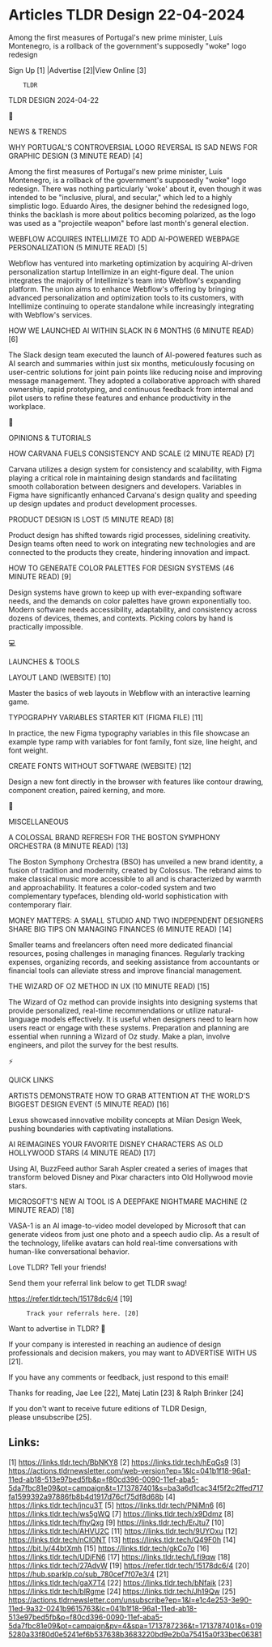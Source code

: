 # Articles TLDR Design 22-04-2024

Among the first measures of Portugal's new prime minister, Luís
Montenegro, is a rollback of the government's supposedly "woke" logo
redesign  

 Sign Up [1] |Advertise [2]|View Online [3] 

		TLDR 

TLDR DESIGN 2024-04-22

📱 

NEWS & TRENDS

 WHY PORTUGAL'S CONTROVERSIAL LOGO REVERSAL IS SAD NEWS FOR GRAPHIC
DESIGN (3 MINUTE READ) [4] 

 Among the first measures of Portugal's new prime minister, Luís
Montenegro, is a rollback of the government's supposedly "woke" logo
redesign. There was nothing particularly 'woke' about it, even though
it was intended to be "inclusive, plural, and secular," which led to a
highly simplistic logo. Eduardo Aires, the designer behind the
redesigned logo, thinks the backlash is more about politics becoming
polarized, as the logo was used as a "projectile weapon" before last
month's general election. 

 WEBFLOW ACQUIRES INTELLIMIZE TO ADD AI-POWERED WEBPAGE
PERSONALIZATION (5 MINUTE READ) [5] 

 Webflow has ventured into marketing optimization by acquiring
AI-driven personalization startup Intellimize in an eight-figure deal.
The union integrates the majority of Intellimize's team into Webflow's
expanding platform. The union aims to enhance Webflow's offering by
bringing advanced personalization and optimization tools to its
customers, with Intellimize continuing to operate standalone while
increasingly integrating with Webflow's services. 

 HOW WE LAUNCHED AI WITHIN SLACK IN 6 MONTHS (6 MINUTE READ) [6] 

 The Slack design team executed the launch of AI-powered features such
as AI search and summaries within just six months, meticulously
focusing on user-centric solutions for joint pain points like reducing
noise and improving message management. They adopted a collaborative
approach with shared ownership, rapid prototyping, and continuous
feedback from internal and pilot users to refine these features and
enhance productivity in the workplace. 

🚀 

OPINIONS & TUTORIALS

 HOW CARVANA FUELS CONSISTENCY AND SCALE (2 MINUTE READ) [7] 

 Carvana utilizes a design system for consistency and scalability,
with Figma playing a critical role in maintaining design standards and
facilitating smooth collaboration between designers and developers.
Variables in Figma have significantly enhanced Carvana's design
quality and speeding up design updates and product development
processes. 

 PRODUCT DESIGN IS LOST (5 MINUTE READ) [8] 

 Product design has shifted towards rigid processes, sidelining
creativity. Design teams often need to work on integrating new
technologies and are connected to the products they create, hindering
innovation and impact. 

 HOW TO GENERATE COLOR PALETTES FOR DESIGN SYSTEMS (46 MINUTE READ)
[9] 

 Design systems have grown to keep up with ever-expanding software
needs, and the demands on color palettes have grown exponentially too.
Modern software needs accessibility, adaptability, and consistency
across dozens of devices, themes, and contexts. Picking colors by hand
is practically impossible. 

💻 

LAUNCHES & TOOLS

 LAYOUT LAND (WEBSITE) [10] 

 Master the basics of web layouts in Webflow with an interactive
learning game. 

 TYPOGRAPHY VARIABLES STARTER KIT (FIGMA FILE) [11] 

 In practice, the new Figma typography variables in this file showcase
an example type ramp with variables for font family, font size, line
height, and font weight. 

 CREATE FONTS WITHOUT SOFTWARE (WEBSITE) [12] 

 Design a new font directly in the browser with features like contour
drawing, component creation, paired kerning, and more. 

🎁 

MISCELLANEOUS

 A COLOSSAL BRAND REFRESH FOR THE BOSTON SYMPHONY ORCHESTRA (8 MINUTE
READ) [13] 

 The Boston Symphony Orchestra (BSO) has unveiled a new brand
identity, a fusion of tradition and modernity, created by Colossus.
The rebrand aims to make classical music more accessible to all and is
characterized by warmth and approachability. It features a color-coded
system and two complementary typefaces, blending old-world
sophistication with contemporary flair. 

 MONEY MATTERS: A SMALL STUDIO AND TWO INDEPENDENT DESIGNERS SHARE BIG
TIPS ON MANAGING FINANCES (6 MINUTE READ) [14] 

 Smaller teams and freelancers often need more dedicated financial
resources, posing challenges in managing finances. Regularly tracking
expenses, organizing records, and seeking assistance from accountants
or financial tools can alleviate stress and improve financial
management. 

 THE WIZARD OF OZ METHOD IN UX (10 MINUTE READ) [15] 

 The Wizard of Oz method can provide insights into designing systems
that provide personalized, real-time recommendations or utilize
natural-language models effectively. It is useful when designers need
to learn how users react or engage with these systems. Preparation and
planning are essential when running a Wizard of Oz study. Make a plan,
involve engineers, and pilot the survey for the best results. 

⚡ 

QUICK LINKS

 ARTISTS DEMONSTRATE HOW TO GRAB ATTENTION AT THE WORLD'S BIGGEST
DESIGN EVENT (5 MINUTE READ) [16] 

 Lexus showcased innovative mobility concepts at Milan Design Week,
pushing boundaries with captivating installations. 

 AI REIMAGINES YOUR FAVORITE DISNEY CHARACTERS AS OLD HOLLYWOOD STARS
(4 MINUTE READ) [17] 

 Using AI, BuzzFeed author Sarah Aspler created a series of images
that transform beloved Disney and Pixar characters into Old Hollywood
movie stars. 

 MICROSOFT'S NEW AI TOOL IS A DEEPFAKE NIGHTMARE MACHINE (2 MINUTE
READ) [18] 

 VASA-1 is an AI image-to-video model developed by Microsoft that can
generate videos from just one photo and a speech audio clip. As a
result of the technology, lifelike avatars can hold real-time
conversations with human-like conversational behavior. 

Love TLDR? Tell your friends!

 Send them your referral link below to get TLDR swag! 

 https://refer.tldr.tech/15178dc6/4 [19] 

		 Track your referrals here. [20] 

Want to advertise in TLDR? 📰

 If your company is interested in reaching an audience of design
professionals and decision makers, you may want to ADVERTISE WITH US
[21]. 

 If you have any comments or feedback, just respond to this email! 

Thanks for reading, 
Jae Lee [22], Matej Latin [23] & Ralph Brinker [24] 

If you don't want to receive future editions of TLDR Design,
please unsubscribe [25]. 

 

Links:
------
[1] https://links.tldr.tech/BbNKY8
[2] https://links.tldr.tech/hEqGs9
[3] https://actions.tldrnewsletter.com/web-version?ep=1&lc=041b1f18-96a1-11ed-ab18-513e97bed5fb&p=f80cd396-0090-11ef-aba5-5da7fbc81e09&pt=campaign&t=1713787401&s=ba3a6d1cac34f5f2c2ffed717fa1599392a97886fb8b4d1917d76cf75df8d68b
[4] https://links.tldr.tech/jncu3T
[5] https://links.tldr.tech/PNiMn6
[6] https://links.tldr.tech/ws5gWQ
[7] https://links.tldr.tech/x9Ddmz
[8] https://links.tldr.tech/fhyQxg
[9] https://links.tldr.tech/ErJtu7
[10] https://links.tldr.tech/AHVU2C
[11] https://links.tldr.tech/9UYOxu
[12] https://links.tldr.tech/nCIONT
[13] https://links.tldr.tech/Q49F0h
[14] https://bit.ly/44btXmh
[15] https://links.tldr.tech/gkCo7o
[16] https://links.tldr.tech/UDjFN6
[17] https://links.tldr.tech/Lfi9qw
[18] https://links.tldr.tech/27AdvW
[19] https://refer.tldr.tech/15178dc6/4
[20] https://hub.sparklp.co/sub_780cef7f07e3/4
[21] https://links.tldr.tech/gaX7T4
[22] https://links.tldr.tech/bNfaik
[23] https://links.tldr.tech/blRgme
[24] https://links.tldr.tech/Jh19Qw
[25] https://actions.tldrnewsletter.com/unsubscribe?ep=1&l=e1c4e253-3e90-11ed-9a32-0241b9615763&lc=041b1f18-96a1-11ed-ab18-513e97bed5fb&p=f80cd396-0090-11ef-aba5-5da7fbc81e09&pt=campaign&pv=4&spa=1713787236&t=1713787401&s=0195280a33f80d0e5241ef6b537638b3683220bd9e2b0a75415a0f33bec06381